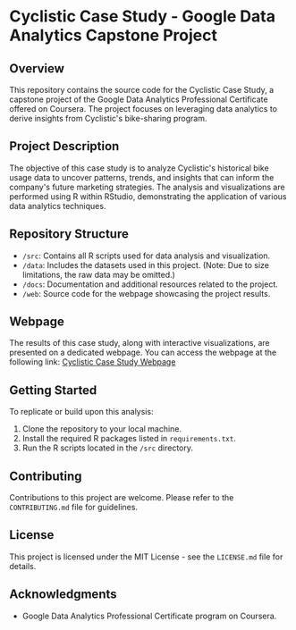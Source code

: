 # Cyclistic Case Study - Google Data Analytics Capstone Project

## Overview
This repository contains the source code for the Cyclistic Case Study, a capstone project of the Google Data Analytics Professional Certificate offered on Coursera. The project focuses on leveraging data analytics to derive insights from Cyclistic's bike-sharing program.

## Project Description
The objective of this case study is to analyze Cyclistic's historical bike usage data to uncover patterns, trends, and insights that can inform the company's future marketing strategies. The analysis and visualizations are performed using R within RStudio, demonstrating the application of various data analytics techniques.

## Repository Structure
- `/src`: Contains all R scripts used for data analysis and visualization.
- `/data`: Includes the datasets used in this project. (Note: Due to size limitations, the raw data may be omitted.)
- `/docs`: Documentation and additional resources related to the project.
- `/web`: Source code for the webpage showcasing the project results.

## Webpage
The results of this case study, along with interactive visualizations, are presented on a dedicated webpage. You can access the webpage at the following link: [Cyclistic Case Study Webpage](https://badis-hannachi.github.io/Data_Analysis-Cyclistic_Case_Study)

## Getting Started
To replicate or build upon this analysis:
1. Clone the repository to your local machine.
2. Install the required R packages listed in `requirements.txt`.
3. Run the R scripts located in the `/src` directory.

## Contributing
Contributions to this project are welcome. Please refer to the `CONTRIBUTING.md` file for guidelines.

## License
This project is licensed under the MIT License - see the `LICENSE.md` file for details.

## Acknowledgments
- Google Data Analytics Professional Certificate program on Coursera.


